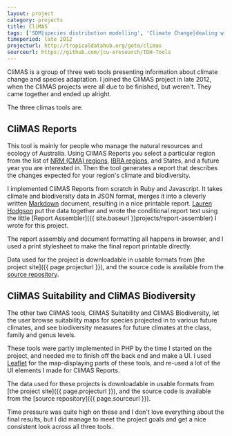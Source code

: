 ```yaml
---
layout: project
category: projects
title: CliMAS
tags: ['SDM|species distribution modelling', 'Climate Change|dealing with the future climate', 'GIS|digital geographic systems']
timeperiod: late 2012
projecturl: http://tropicaldatahub.org/goto/climas
sourceurl: https://github.com/jcu-eresearch/TDH-Tools
---
```


CliMAS is a group of three web tools presenting information about climate change and species adaptation.  I joined the CliMAS project in late 2012, when the CliMAS projects were all due to be finished, but weren't.  They came together and ended up alright.

The three climas tools are:

## CliMAS Reports

This tool is mainly for people who manage the natural resources and ecology of Australia.  Using CliMAS Reports you select a particular region from the list of [NRM (CMA) regions](http://www.nrm.gov.au/about/nrm/regions/), [IBRA regions](http://en.wikipedia.org/wiki/Interim_Biogeographic_Regionalisation_for_Australia), and States, and a future year you are interested in.  Then the tool generates a report that describes the changes expected for your region's climate and biodiversity.

I implemented CliMAS Reports from scratch in Ruby and Javascript.  It takes climate and biodiversity data in JSON format, merges it into a cleverly written [Markdown](http://en.wikipedia.org/wiki/Markdown) document, resulting in a nice printable report.  [Lauren Hodgson](https://github.com/LaurenHodgson) put the data together and wrote the conditional report text using the little [Report Assembler]({{ site.baseurl }}projects/report-assembler) I wrote for this project.

The report assembly and document formatting all happens in browser, and I used a print stylesheet to make the final report printable directly.

Data used for the project is downloadable in usable formats from [the project site]({{ page.projecturl }}), and the source code is available from the [source repository](https://github.com/jcu-eresearch/CliMAS-Reports).

## CliMAS Suitability and CliMAS Biodiversity

The other two CliMAS tools, CliMAS Suitability and CliMAS Biodiversity, let the user browse suitability maps for species projected in to various future climates, and see biodiversity measures for future climates at the class, family and genus levels.

These tools were partly implemented in PHP by the time I started on the project, and needed me to finish off the back end and make a UI.  I used [Leaflet](http://leafletjs.com/) for the map-displaying parts of these tools, and re-used a lot of the UI elements I made for CliMAS Reports.

The data used for these projects is downloadable in usable formats from [the project site]({{ page.projecturl }}), and the source code is available from the [source repository]({{ page.sourceurl }}).

Time pressure was quite high on these and I don't love everything about the final results, but I did manage to meet the project goals and get a nice consistent look across all three tools.
